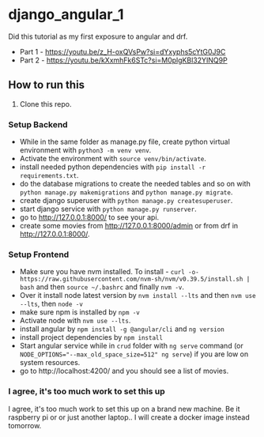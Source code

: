 # django_angular_1

Did this tutorial as my first exposure to angular and drf.

- Part 1 -  https://youtu.be/z_H-oxQVsPw?si=dYxyphs5cYtG0J9C
- Part 2 - https://youtu.be/kXxmhFk6STc?si=M0plgKBl32YINQ9P

## How to run this

1. Clone this repo.

### Setup Backend
- While in the same folder as manage.py file, create python virtual environment with `python3 -m venv venv`.
- Activate the environment with `source venv/bin/activate`.
- install needed python dependencies with `pip install -r requirements.txt`.
- do the database migrations to create the needed tables and so on with `python manage.py makemigrations` and `python manage.py migrate`.
- create django superuser with `python manage.py createsuperuser`.
- start django service with `python manage.py runserver`.
- go to http://127.0.0.1:8000/ to see your api.
- create some movies from http://127.0.0.1:8000/admin or from drf in http://127.0.0.1:8000/.

### Setup Frontend
- Make sure you have nvm installed. To install - `curl -o- https://raw.githubusercontent.com/nvm-sh/nvm/v0.39.5/install.sh | bash` and then `source ~/.bashrc` and finally   `nvm -v`.
- Over it install node latest version by `nvm install --lts` and then `nvm use --lts`, then `node -v`
- make sure npm is installed by `npm -v`
- Activate node with `nvm use --lts`.
- install angular by `npm install -g @angular/cli` and `ng version`
- install project dependencies by `npm install`
- Start angular service while in `crud` folder with `ng serve` command (or `NODE_OPTIONS="--max_old_space_size=512" ng serve`) if you are low on system resources.
- go to http://localhost:4200/ and you should see a list of movies.


### I agree, it's too much work to set this up

I agree, it's too much work to set this up on a brand new machine. Be it raspberry pi or or just another laptop.. I will create a docker image instead tomorrow.